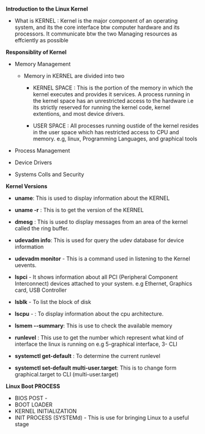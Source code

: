 **Introduction to the Linux Kernel**
- What is KERNEL : Kernel is the major component of an operating system, and its the core interface btw computer hardware and its processors. It communicate btw the two Managing resources as effciently as possible

**Responsiblity of Kernel**
- Memory Management
  - Memory in KERNEL are divided into two
  
    - KERNEL SPACE : This is the portion of the memory in which the kernel executes and provides it services. A process running in the kernel space has an unrestricted access to the hardware i.e its strictly reserved for running the kernel code, kernel extentions, and most device drivers.
  
    - USER SPACE : All processes running oustide of the kernel resides in the user space which has restricted access to CPU and memory. e.g, linux, Programming Languages, and graphical tools
  
- Process Management
- Device Drivers
- Systems Colls and Security
  
**Kernel Versions**
- **uname**: This is used to display information about the KERNEL
  
- **uname -r** : This is to get the version of the KERNEL
  
- **dmesg** : This is used to display messages from an area of the kernel called the ring buffer.
  
- **udevadm info**: This is used for query the udev database for device information
  
- **udevadm monitor** - This is a command used in listening to the Kernel uevents.
  
- **lspci** - It shows information about all PCI (Peripheral Component Interconnect) devices attached to your system. e.g Ethernet, Graphics card, USB Controller
  
- **lsblk** - To list the block of disk
  
- **lscpu** - : To display information about the cpu architecture.
  
- **lsmem --summary**: This is use to check the available memory
  
- **runlevel** : This use to get the number which represent what kind of interface the linux is running on e.g 5-graphical interface, 3- CLI
  
- **systemctl get-default** : To determine the current runlevel
  
- **systemctl set-default multi-user.target**: This is to change form graphical.target to CLI (multi-user.target)

**Linux Boot PROCESS**
- BIOS POST - 
- BOOT LOADER
- KERNEL INITIALIZATION
- INIT PROCESS (SYSTEMd) - This is use for bringing Linux to a useful stage
